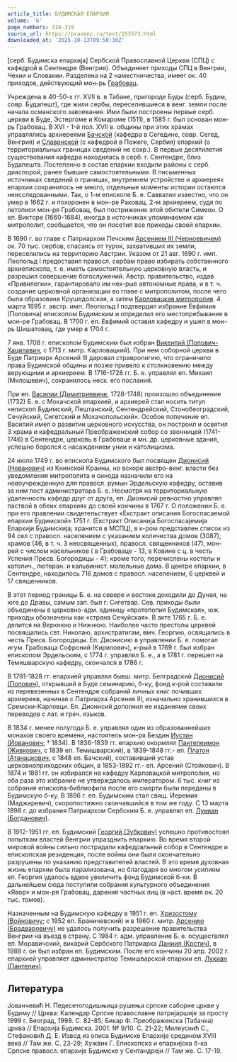 ```yaml
---
article_title: БУДИМСКАЯ ЕПАРХИЯ
volume: '6'
page_numbers: 318-319
source_url: https://pravenc.ru/text/153573.html
downloaded_at: '2025-10-13T09:50:30Z'
---
```


[серб. Будимска епархиjа] Сербской Православной Церкви (СПЦ) с кафедрой в Сентендре (Венгрия). Объединяет приходы СПЦ в Венгрии, Чехии и Словакии. Разделена на 2 наместничества, имеет ок. 40 приходов, действующий мон-рь [Грабовац](https://pravenc.ru/text/Грабовац.html).

Учреждена в 40-50-х гг. XVII в. в Табане, пригороде Буды (серб. Будим, совр. Будапешт), где жили сербы, переселившиеся в венг. земли после начала османского завоевания. Ими были построены первые серб. церкви в Буде, Эстергоме и Комароме (1511), в 1585 г. был основан мон-рь Грабовац. В XVI - 1-й пол. XVII в. общины при этих храмах управлялись архиереями [Бачской](https://pravenc.ru/text/Бачской.html) (кафедра в Сегедине, совр. Сегед, Венгрия) и [Славонской](https://pravenc.ru/text/Славонской.html) (с кафедрой в Пожеге, Сербия) епархий (о территориальных границах сведений не сохр.). В первые десятилетия существования кафедра находилась в серб. г. Сентендре, близ Будапешта. Постепенно в состав епархии входили районы с серб. диаспорой, ранее бывшие самостоятельными. В письменных источниках сведений о границах, внутреннем устройстве и архиереях епархии сохранилось не много, отдельные моменты истории остаются неисследованными. Так, о 1-м епископе Б. е. Савватии известно, что он умер в 1662 г. и похоронен в мон-ре Раковац. 2-м архиереем, судя по летописи мон-ря Грабовац, был постриженик этой обители Симеон. О еп. Викторе (1660-1684), иногда в источниках упоминаемом как митрополит, сообщается, что он посетил все приходы своей епархии.

В 1690 г. во главе с Патриархом Печским [Арсением III (Черноевичем)](<https://pravenc.ru/text/Арсением III (Черноевичем).html>) ок. 70 тыс. сербов, спасаясь от турок, захвативших их земли, переселились на территорию Австрии. Указом от 21 авг. 1690 г. имп. Леопольд I предоставил правосл. сербам право избирать собственного архиепископа, т. е. иметь самостоятельную церковную власть, и разрешил совершение богослужений. Австр. правительство, издав «Привилегии», гарантировало им нек-рые автономные права, и в т. ч. создание церковной организации во главе с митрополитом, после чего была образована Крушедолская, а затем [Карловацкая митрополия](<https://pravenc.ru/text/Карловацкая митрополия.html>). 4 марта 1695 г. австр. имп. Леопольд I подтвердил избрание Евфимия (Поповича) епископом Будимским и определил его местопребывание в мон-ре Грабовац. В 1700 г. еп. Евфимий оставил кафедру и ушел в мон-рь Шишатовац, где умер в 1704 г.

7 янв. 1708 г. епископом Будимским был избран [Викентий (Попович-Хацилавич](<https://pravenc.ru/text/Викентий (Попович-Хацилавич.html>), с 1713 г. митр. Карловацкий). При нем соборной церкви в Буде Патриарх Арсений III даровал стравропигию, что ограничило права Будимской общины и позже привело к столкновению между верующими и архиереем. В 1716-1728 гг. Б. е. управлял еп. Михаил (Милошевич), сохранилось неск. его посланий.

При еп. [Василии (Димитриевиче](<https://pravenc.ru/text/Василии (Димитриевиче.html>), 1728-1748) произошло объединение (1732) Б. е. с Мохачской епархией, и архиерей стал носить титул «епископ Будимский, Пештанский, Сентендрейский, Стонобеоградский, Сечуйский, Сигетский и Мохачопольский». Особое попечение еп. Василий имел о развитии церковного искусства, он построил и освятил 3 храма и кафедральный Преображенский собор со звонницей (1741-1746) в Сентендре, церковь в Грабоваце и мн. др. церковные здания, успешно боролся с насаждением унии и католицизма.

24 июля 1749 г. во епископа Будимского был посвящен [Дионисий (Новакович)](<https://pravenc.ru/text/Дионисий (Новакович).html>) из Книнской Краины, но вскоре австро-венг. власти без уведомления митрополита и синода назначили его на новоучрежденную для правосл. румын Эрдельскую кафедру, оставив за ним пост администратора Б. е. Несмотря на территориальную удаленность кафедр друг от друга, еп. Дионисий ревностно управлял паствой в обеих епархиях до своей кончины в 1767 г. О положении Б. е. при его правлении свидетельствует «Екстракт описания Богоспасаемой епархии Будимской» 1751 г. (Екстракт Описаниjа Богоспасаjемиjа Епархиjи Будимскиjа; хранится в МСПЦ), в к-ром представлен список из 94 сел с правосл. населением с указанием количества домов (3087), храмов (46, в т. ч. 3 неосвященных), правосл. священников (47), мон-рей с числом насельников ( в Грабоваце - 13, в Ковине с ц. в честь Успения Пресв. Богородицы - 4); кроме того, перечислены костелы и католич., лютеран. и кальвинист. молельные дома. В центре епархии, в Сентендре, находилось 716 домов с правосл. населением, 6 церквей и 17 священников.

В этот период границы Б. е. на севере и востоке доходили до Дуная, на юге до Дравы, самым зап. был г. Сигетвар. Сев. приходы были объединены в церковно-адм. единицу «протопопия Будимская», юж. приходы обозначены как «страна Сечуйская». В акте 1765 г. Б. е. делится на Верхнюю и Нижнюю. Наиболее часто престолы церквей посвящались свт. Николаю, архистратигам, вмч. Георгию, освящались в честь Пресв. Богородицы. Еп. Дионисию в управлении Б. е. помогал игум. Грабоваца Софроний (Кирилович), к-рый в 1769 г. был избран епископом Эрдельским, с 1774 г. управлял Б. е., а в 1781 г. перешел на Темишварскую кафедру, скончался в 1786 г.

В 1791-1828 гг. епархией управлял бывш. митр. Белградский [Дионисий (Попович)](<https://pravenc.ru/text/Дионисий (Попович).html>), открывший в Буде семинарию, б-ку, фонд к-рой составили из перевезенных в Сентендре собраний личных книг почивших архиереев, начиная с Патриарха Арсения III, изначально хранившихся в Сремски-Карловци. Еп. Дионисий дополнил ее изданиями своих переводов с лат. и греч. языков.

В 1834 г. менее полугода Б. е. управлял один из образованнейших монахов своего времени, настоятель мон-ря Бездин [Иустин (Йованович](<https://pravenc.ru/text/Иустин (Йованович.html>); † 1834). В 1836-1839 гг. епархию окормлял [Пантелеимон (Живкович](<https://pravenc.ru/text/Пантелеимон (Живкович.html>), с 1839 еп. Темишварский), в 1839-1848 гг.- еп. [Платон (Атанацкович](<https://pravenc.ru/text/Платон (Атанацкович.html>), с 1848 еп. Бачский), составивший устав церковноприходских общин, в 1853-1892 гг.- еп. Арсений (Стойкович). В 1874 и 1881 гг. он избирался на кафедру Карловацкой митрополии, но оба раза это избрание не утверждалось императором. 6 тыс. книг из собрания епископа-библиофила после его смерти были переданы в Будимскую б-ку. В 1896 г. еп. Будимским стал свящ. Иеремия (Маджаревич), скоропостижно скончавшийся в том же году. С 13 марта 1898 г. до избрания Патриархом Сербским Б. е. управлял еп. [Лукиан (Богданович)](<https://pravenc.ru/text/Лукиан (Богданович).html>).

В 1912-1951 гг. еп. Будимский [Георгий (Зубкович)](<https://pravenc.ru/text/Георгий (Зубкович).html>) успешно противостоял попыткам властей Венгрии упразднить епархию. Во время второй мировой войны сильно пострадали кафедральный собор в Сентендре и епископская резиденция, после войны они были окончательно разрушены по указанию представителей властей. В это время духовная жизнь епархии была парализована, но благодаря во многом усилиям еп. Георгия удалось вдвое увеличить фонд Будимской б-ки. В дальнейшем сюда поступили собрания культурного объединения «Явор» и мон-ря Грабовац, дарения частных лиц (в наст. время ок. 20 тыс. томов).

Назначенным на Будимскую кафедру в 1951 г. еп. [Хризостому (Войновичу](<https://pravenc.ru/text/Хризостому (Войновичу.html>); с 1952 еп. Браничевский) и в 1960 г. митр. [Арсению (Брадваровичу)](<https://pravenc.ru/text/Арсению (Брадваровичу).html>) не удалось получить разрешение правительства Венгрии на въезд в страну. С 1984 г. адм. управление Б. е. осуществлял еп. Моравичский, викарий Сербского Патриарха [Даниил (Крстич)](<https://pravenc.ru/text/Даниил (Крстич).html>), в 1988 г. он был избран еп. Будимским. После его кончины 20 апр. 2002 г. епархией управляет администратор Темишварской епархии еп. [Лукиан (Пантелич)](<https://pravenc.ru/text/Лукиан (Пантелич).html>).

## Литература

Jованчевић Н. Педесетогодишњица рушења српске саборне цркве у Будиму // Црква: Календар Српске православне патриjаршиjе за просту 1999 г. Београд, 1998. С. 82-85; Бикар Ф. Преображенска (Табачка) црква // Епархиjа Будимска. 2001. № 9/10. С. 21-22; Милеуснић С., Стефановић Д. Е. Извод из описа Будимске Епархиjе средином XVIII века // Там же. С. 23-29; Хужвик Г. Епископска и епархиjска б-ка Српске правосл. епархиjе Будимске у Сентандреjи // Там же. С. 17-19.
